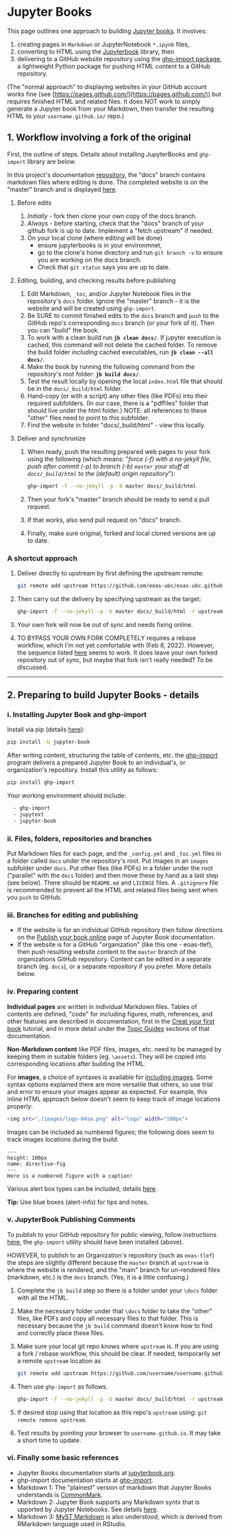 # Jupyter Books

This page outlines one approach to building [Jupyter books](https://jupyterbook.org/intro.html). It involves:

1. creating pages in `Markdown` or JupyterNotebook `*.ipynb` files,
2. converting to HTML using the [Jupyterbook](https://jupyterbook.org/intro.html) library, then
3. delivering to a GitHub website repository using the [ghp-import package](https://pypi.org/project/ghp-import/), a lightweight Python package for pushing HTML content to a GitHub repository.

(The "normal approach" to displaying websites in your GitHub account works fine (see [https://pages.github.com/](https://pages.github.com/)) but requires finished HTML and related files. It does NOT work to simply generate a Jupyter book from your Markdown, then transfer the resulting HTML to your `username.github.io/` repo.)

## 1. Workflow involving a fork of the original

First, the outline of steps. Details about installing JupyterBooks and `ghp-import` library are below.

In this project's documentation [repository](https://github.com/eoas-ubc/eoas-ubc.github.io), the "docs" branch contains markdown files where editing is done. The completed website is on the "master" branch and is displayed [here](https://eoas-ubc.github.io/index.html).

1. Before edits
   1. _Initially_ - fork then clone your own copy of the docs branch.
   2. _Always_ - before starting, check that the "docs" branch of your github fork is up to date. Implement a "fetch upstream" if needed.
   3. On your local clone (where editing will be done)
      - ensure jupyterbooks is in your environmnet,
      - go to the clone's home directory and run `git branch -v` to ensure you are working on the docs branch. 
      - Check that `git status` says you are up to date.

2. Editing, building, and checking results before publishing
   1. Edit Markdown, `_toc`, and/or Jupyter Notebook files in the repository's `docs` folder. Ignore the "master" branch - it is the website and will be created using `ghp-import`.
   2. Be SURE to commit finished edits to the `docs` branch and `push` to the GitHub repo's corresponding `docs` branch (or your fork of it). Then you can "build" the book.
   3. To work with a clean build run **`jb clean docs/`**. If jupyter execution is cached, this command will not delete the cached folder. To remove the build folder _including_ cached executables, run **`jb clean --all docs/`**.
   4. Make the book by running the following command from the repository's root folder: **`jb build docs/`**.
   5. Test the result locally by opening the local `index.html` file that should be in the `docs/_build/html` folder.
   6. Hand-copy (or with a script) any other files (like PDFs) into their required subfolders. (In our case, there is a "pdffiles" folder that should live under the html folder.) NOTE: all references to these "other" files need to point to this subfolder.
   7. Find the website in folder "docs/_build/html" - view this locally.

3. Deliver and synchronize
   1. When ready, push the resulting prepared web pages to your fork using the following (which means: "_force (-f) with a no-jekyll file, push after commit (-p) to branch (-b) `master` your stuff at `docs/_build/html` to the (default) origin repository_"):

      ```bash
      ghp-import -f --no-jekyll -p -b master docs/_build/html
      ```

   2. Then your fork's "master" branch should be ready to send a pull request.
   3. If that works, also send pull request on "docs" branch.
   4. Finally, make sure original, forked and local cloned versions are up to date.

### A shortcut approach

1. Deliver directly to upstream by first defining the upstream remote:

   ```bash
   git remote add upstream https://github.com/eoas-ubc/eoas-ubc.github.io
   ```

2. Then carry out the delivery by specifying upstream as the target:

   ```bash
   ghp-import -f --no-jekyll -p -b master docs/_build/html -r upstream
   ```

3. Your own fork will now be out of sync and needs fixing online.
4. TO BYPASS YOUR OWN FORK COMPLETELY requires a rebase workflow, which I'm not yet comfortable with (Feb 8, 2022). However, the sequence listed [here](https://medium.com/@topspinj/how-to-git-rebase-into-a-forked-repo-c9f05e821c8a) seems to work. It does leave your own forked repository out of sync, but maybe that fork isn't really needed? To be discussed.  

---
## 2. Preparing to build Jupyter Books - details

### i. Installing Jupyter Book and ghp-import

Install via pip (details [here](https://jupyterbook.org/start/overview.html)):

```bash
pip install -U jupyter-book
```

After writing content, structuring the table of contents, etc. the [ghp-import](https://pypi.org/project/ghp-import/) program delivers a prepared Jupyter Book to an individual's, or organization's repository. Install this utility as follows:

```bash
pip install ghp-import
```

Your working environment should include:

```bash
  - ghp-import
  - jupytext
  - jupyter-book
```

### ii. Files, folders, repositories and branches

Put Markdown files for each page, and the `_config.yml` and `_toc.yml` files in a folder called `docs` under the repository's root. Put images in an `images` subfolder under `docs`. Put other files (like PDFs) in a folder under the root ("parallel" with the `docs` folder) and then move these by hand as a last step (see below). There should be `README.md` and `LICENSE` files. A `.gitignore` file is recommended to prevent all the HTML and related files being sent when you `push` to GitHub.

### iii. Branches for editing and publishing

- If the website is for an individual GitHub repository then follow directions on the [Publish your book online](https://jupyterbook.org/start/publish.html#publish-your-book-online-with-github-pages) page of Jupyter Book documentation.
- If the website is for a GitHub "organization" (like this one - eoas-tlef), then push resulting website content to the `master` branch of the organizations GitHub repository. Content can be edited in a separate branch (eg. `docs`), or a separate repository if you prefer. More details below.

### iv. Preparing content

**Individual pages** are written in individual Markdown files. Tables of contents are defined, "code" for including figures, math, references, and other features are described in documentation, first in the [Creat your first book](https://jupyterbook.org/start/your-first-book.html) tutorial, and in more detail under the [Topic Guides](https://jupyterbook.org/basics/organize.html) sections of that documentation.

**Non-Markdown content** like PDF files, images, etc. need to be managed by keeping them in suitable folders (eg. `\assets`). They will be copied into corresponding locations after building the HTML.

For **images**, a choice of syntaxes is available for [including images](https://jupyterbook.org/content/figures.html). Some syntax options explained there are more versatile that others, so use trial and error to ensure your images appear as expected. For example, this inline HTML approach below doesn't seem to keep track of image locations properly:

```bash
<img src="./images/logo-04sm.png" alt="logo" width="100px">
```

Images can be included as numbered figures; the following does seem to track images locations during the build.

```{figure} ./images/logo-04sm.png
---
height: 100px
name: directive-fig
---
Here is a numbered figure with a caption!
```
Various alert box types can be included; details [here](https://jupyterbook.org/content/content-blocks.html).
<div class="alert alert-block alert-info">
<b>Tip:</b> Use blue boxes (alert-info) for tips and notes.
</div>


### v. JupyterBook Publishing Comments

To publish to your GitHub repository for public viewing, follow instructions [here](https://jupyterbook.org/start/publish.html#publish-your-book-online-with-github-pages), the `ghp-import` utility should have been installed (above).

HOWEVER, to publish to an Organization's repository (such as `eoas-tlef`) the steps are slightly different because the `master` branch at `upstream` is where the website is rendered, and the "main" branch for un-rendered files (markdown, etc.) is the `docs` branch. (Yes, it is a  little confusing.)

1. Complete the `jb build` step so there is a folder under your `\docs` folder with all the HTML.

2. Make the necessary folder under that `\docs` folder to take the "other" files, like PDFs and copy all necessary files to that folder. This is necessary because the `jb build` command doesn't know how to find and correctly place these files.

3. Make sure your local git repo knows where `upstream` is. If you are using a fork / rebase workflow, this should be clear. If needed, temporarily set a remote `upstream` location as

   ```bash
   git remote add upstream https://github.com/username/username.github.io
   ```

4. Then use `ghp-import` as follows.

   ```bash
   ghp-import -f --no-jekyll -p -b master docs/_build/html -r upstream   
   ```

5. If desired stop using that location as this repo's `upstream` using: `git remote remove upstream`.

6. Test results by pointing your browser to `username.github.io`. It may take a short time to update.

### vi. Finally some basic references

- Jupyter Books documentation starts at [jupyterbook.org](https://jupyterbook.org/intro.html).
- ghp-import documentation starts at [ghp-import](https://github.com/c-w/ghp-import).
- Markdown 1: The "plainest" version of markdown that Jupyter Books understands is [CommonMark](https://commonmark.org/).
- Markdown 2: Jupyter Book supports any Markdown syntx that is upported by Jupyter Notebooks. See details [here](https://jupyterbook.org/file-types/markdown.html).
- Markdown 3: [MyST Markdown](https://jupyterbook.org/content/myst.html) is also understood, which is derived from RMarkdown language used in RStudio.
